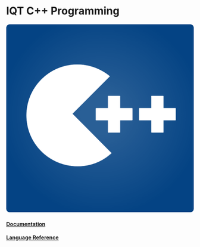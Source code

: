 # IQT C++ Programming

![](/assets/cpp.png)

#### [Documentation](http://www.cplusplus.com/doc/tutorial/)

#### [Language Reference](http://en.cppreference.com/w/)



